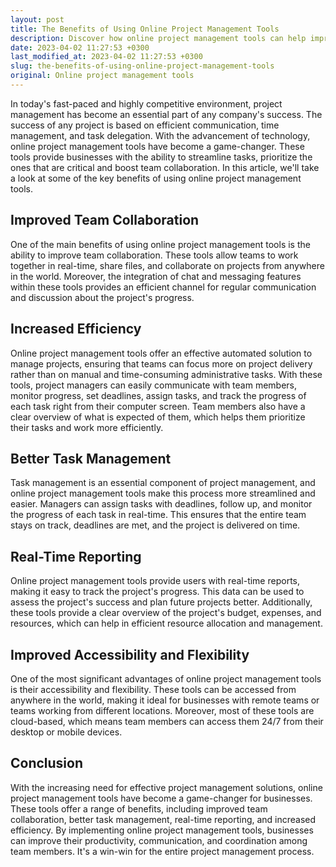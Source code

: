 ```yaml
---
layout: post
title: The Benefits of Using Online Project Management Tools
description: Discover how online project management tools can help improve team collaboration and task management.
date: 2023-04-02 11:27:53 +0300
last_modified_at: 2023-04-02 11:27:53 +0300
slug: the-benefits-of-using-online-project-management-tools
original: Online project management tools
---
```

In today's fast-paced and highly competitive environment, project management has become an essential part of any company's success. The success of any project is based on efficient communication, time management, and task delegation. With the advancement of technology, online project management tools have become a game-changer. These tools provide businesses with the ability to streamline tasks, prioritize the ones that are critical and boost team collaboration. In this article, we'll take a look at some of the key benefits of using online project management tools.

## Improved Team Collaboration
One of the main benefits of using online project management tools is the ability to improve team collaboration. These tools allow teams to work together in real-time, share files, and collaborate on projects from anywhere in the world. Moreover, the integration of chat and messaging features within these tools provides an efficient channel for regular communication and discussion about the project's progress.

## Increased Efficiency 
Online project management tools offer an effective automated solution to manage projects, ensuring that teams can focus more on project delivery rather than on manual and time-consuming administrative tasks. With these tools, project managers can easily communicate with team members, monitor progress, set deadlines, assign tasks, and track the progress of each task right from their computer screen. Team members also have a clear overview of what is expected of them, which helps them prioritize their tasks and work more efficiently.

## Better Task Management 
Task management is an essential component of project management, and online project management tools make this process more streamlined and easier. Managers can assign tasks with deadlines, follow up, and monitor the progress of each task in real-time. This ensures that the entire team stays on track, deadlines are met, and the project is delivered on time.

## Real-Time Reporting
Online project management tools provide users with real-time reports, making it easy to track the project's progress. This data can be used to assess the project's success and plan future projects better. Additionally, these tools provide a clear overview of the project's budget, expenses, and resources, which can help in efficient resource allocation and management.

## Improved Accessibility and Flexibility
One of the most significant advantages of online project management tools is their accessibility and flexibility. These tools can be accessed from anywhere in the world, making it ideal for businesses with remote teams or teams working from different locations. Moreover, most of these tools are cloud-based, which means team members can access them 24/7 from their desktop or mobile devices.

## Conclusion
With the increasing need for effective project management solutions, online project management tools have become a game-changer for businesses. These tools offer a range of benefits, including improved team collaboration, better task management, real-time reporting, and increased efficiency. By implementing online project management tools, businesses can improve their productivity, communication, and coordination among team members. It's a win-win for the entire project management process.